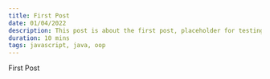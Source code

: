 ```yaml
---
title: First Post
date: 01/04/2022
description: This post is about the first post, placeholder for testing.
duration: 10 mins
tags: javascript, java, oop
---
```


First Post
